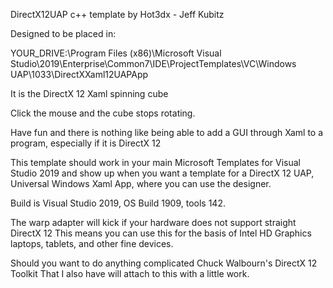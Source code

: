 DirectX12UAP c++ template by Hot3dx - Jeff Kubitz

Designed to be placed in:

YOUR_DRIVE:\Program Files (x86)\Microsoft Visual Studio\2019\Enterprise\Common7\IDE\ProjectTemplates\VC\Windows UAP\1033\DirectXXaml12UAPApp

It is the DirectX 12 Xaml spinning cube

Click the mouse and the cube stops rotating.

Have fun and there is nothing like being able to add a GUI
through Xaml to a program, especially if it is DirectX 12

This template should work in your main Microsoft Templates for Visual Studio 2019
and show up when you want a template for a DirectX 12 UAP, Universal Windows Xaml
 App, where you can use the designer.

Build is Visual Studio 2019, OS Build 1909, tools 142.

The warp adapter will kick if your hardware does not support straight DirectX 12
This means you can use this for the basis of Intel HD Graphics laptops,
tablets, and other fine devices.

Should you want to do anything complicated Chuck Walbourn's DirectX 12 Toolkit
That I also have will attach to this with a little work.